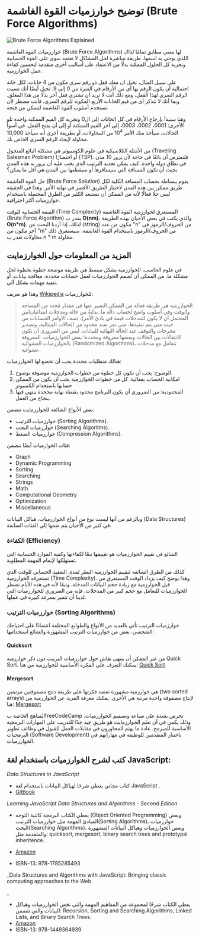 
# توضيح خوارزميات القوة الغاشمة (Brute Force Algorithms)

![Brute Force Algorithms Explained](https://cdn-media-2.freecodecamp.org/w1280/5f9c9e20740569d1a4ca3b74.jpg)

خوارزميات القوة الغاشمة (Brute Force Algorithms) لها معنى مطابق تمامًا  لذاك اللذي يوحي به اسمها، طريقة مباشرة لحل المشاكل لا تعتمد سوى على القوة الحسابية وتجربة كل الحلول الممكنة بدلًا من الاعتماد على أساليب أخرى متقدمة  لتحسين كفاءة عمل الخوارزمية.


على سبيل المثال، تخيل ان معك قفل ذو رقم سري مكون من 4 خانات، لكل خانة احتمالية أن يكون الرقم بها أي من الأرقام في الفترة من 0 إلى 9.
تخيل أيضًا أنك نسيت الرقم السري لهذا القفل، ومع ذلك أنت لا تريد أن تشتري قفل آخر بدلًا من هذا المغلق.
وبما أنك لا تتذكر أي من قيم الخانات الأربع المكونة للرقم السري، فأنت مضطر لأن تستخدم أسلوب القوة الغاشمة لتتمكن من فتحه.


وهنا ستبدأ بإرجاع الأرقام في كل الخانات إلى ال0 وتجربة كل القيم الممكنة واحدة تلو الأخرى: 0001، 0002، 0003، إلى آخر القيم الممكنة أو إلى أن يفتح القفل. 
في أسوأ الحالات، سيأخذ منك الأمر 10<sup>4</sup> من المحاولات، أو بطريقة أخرى أنه سيأخذ 10,000 محاولة لإيجاد الرقم السري الخاص بك.

من الأمثلة الكلاسيكية في علوم الكومبيوتر هي مشكلة البائع المتجول (Traveling Salesman Problem) أو اختصارًا (TSP).
فلنفترض أن بائعًا في حاجة لأن يزور 10 مدن في نطاق دولة واحدة. كيف يمكن تحديد الترتيب الذي يجب عليه أن يزور به هذه المدن بحيث أن تكون المسافة التي سيسافرها أو سيقطعها بين المدن هي أقل ما يمكن؟ 


حل القوة الغاشمة (Brute Force Solution) يقوم ببساطة بحساب المسافة الكلية لكل طريق ممكن بين هذه المدن لاختيار الطريق الأقصر في نهاية الأمر. وهذا في الحقيقة ليس حلًا فعالًا لأنه من الممكن أن نستبعد الكثير من الطرق المحتملة باستخدام خوارزميات أكثر احترافية.


القيمة الحسابية للوقت (Time Complexity) المستغرق لخوارزمية القوة الغاشمة (Brute Force Algorithm) يقدر ب ****O(nm)****، والذي يكتب في بعض الأحيان بهذه الطريقة **O(n*m)**. لذلك، إذا أردنا البحث عن (string) مكون من عدد "n" من الحروف/الرموز في آخر مكون من "m" من الحروف/الرموز باستخدام القوة الغاشمة، سيستغرق ذلك محاولات تقدر ب n * m محاولة.


## المزيد من المعلومات حول الخوارزمايت
في علوم الحاسب، الخوارزمية بشكل مبسط هي طريقة موضحة خطوة بخطوة لحل مشكلة ما. من الممكن أن تُصمم الخوارزميات لعمل حسابات محددة، معالجة بيانات، أو تنفيذ مهمات بشكل آلي.

وهذا هو تعريف [Wikipedia](https://en.wikipedia.org/wiki/Algorithm) للخوارزميات:


> الخوارزمية هي طريقة فعالة من الممكن التعبير عنها في مقدار مُحدد من المساحة والوقت وفي أسلوب واضح لحساب دالة ما. بدايةً من حالة ومدخلات ابتدائيان(من المحتمل أن لا يكون للمدخلات قيمة في بادئ الأمر)، تصف الأوامر الحسابات من حيث متى يتم تنفيذها، متى تمر بعدد محدود من الحالات المتتالية، وتصدير مخرجات والتوقف عند الحالة النهائية للبيانات. ليس من الضروري أن تكون الانتقالات بين الحالات وبعضها معروفة ومحددة؛ بعض الخوارزميات، المعروفة بالخوارزميات العشوائية (Randomized Algorithms)، تتعامل مع مدخلات عشوائية.

هنالك متطلبات محددة يجب أن تخضع لها الخوارزميات:


1. الوضوح: يجب أن تكون كل خطوة من خطوات الخوارزمية موصوفة بوضوح.
2.  امكانية الحساب بفعالية: كل من خطوات الخوارزمية يجب أن يكون من الممكن حسابها باستخدام الكمبيوتر
3.  المحدودية: من الضروري أن يكون البرنامج محدود بنقطة نهاية مححدة ينتهي فيها بنجاح من العمل.

بعض الأنواع الشائعة للخوارزمايت تتضمن:

-   خوارزميات الترتيب (Sorting Algorithms).
-   خوارزميات البحث (Searching Algoritms).
-   خوارزميات الضغط (Compression Algorithms).

فئات الخوازميات أيضًا تتضمن: 

-   Graph
-   Dynamic Programming
-   Sorting
-   Searching
-   Strings
-   Math
-   Computational Geometry
-   Optimization
-   Miscellaneous

وبالرغم من أنها ليست نوع من أنواع الخوارزميات، هياكل البيانات (Data Structures) في كثير من الأحيان يتم ضمها إلي الفئات السابقة.

### **الكفاءة (Efficiency)**
الشائع في تقييم الخوارزميات هو تقييمها تبعًا لكفاءتها وكمية الموارد الحسابية التي تستهلكها لإتمام المهمة المطلوبة.

كذلك من الطرق الشائعة لتقييم الخوارزمية النظر لمدى التعقيد الحسابي للوقت الذي تستغرقه الخوارزمية (Time Complexity). وهذا يوضح كيف يزداد الوقت المستغرق من قبل الخوارزمية مع زيادة حجم البيانات المدخلة. وتبعًا لأنه في هذه الأيام تضطر الخوارزميات للتعامل مع حجم كبير من المدخلات، فإنه من الضروري للخوارزميات التي لدينا أن تتميز بسرعة كبيرة في عملها.
### **خوارزميات الترتيب (Sorting Algorithms)**
خوارزميات الترتيب تأتي بالعديد من الأنواع والطوابع المختلفة اعتمادًا على احتياجك الشخصي. 
بعض من خوارزميات الترتيب المشهورة والشائع استخدامها:
#### **Quicksort**
من غير الممكن أن ينتهي نقاش حول خوارزميات الترتيب دون ذكر خوارزمية Quick Sort. يمكنك التعرف على الفكرة الأساسية للخوارزمية من هنا: [Quick Sort](http://me.dt.in.th/page/Quicksort/)


#### **Mergesort**
هي خوارزمية مشهورة تعتمد فكرتها على طريقة دمج مصفوفتين مرتبتين (two sorted arrays) لإنتاج مصفوفة واحدة مرتبة هي الأخرى. يمكنك معرفة المزيد عن الخوارزمية من هنا:  [Mergesort](https://www.geeksforgeeks.org/merge-sort/)

المناهج الخاصة بfreeCodeCamp تحرص بشدة على صناعة وتصميم الخوارزميات. وذلك يكمن في أن تعلم الخوارزمايت هو طريق جيد جدًا للتدريب على المهارات البرمجية الأساسية للمبرمج. عادة ما يهتم المحاورون في مقابلات العمل للقبول في وظائف تطوير البرمجيات (Software Development) باختبار المتقدمين للوظيفة في مهاراتهم في الخوارزميات.


## كتب لشرح الخوارزميات باستخدام لغة JavaScript:

_Data Structures in JavaScript_

-   كتاب مجاني يغطي شرحًا لهياكل البيانات باستخدام لغة JavaScript . 
-   [GitBook](https://www.gitbook.com/book/pmary/data-structure-in-javascript/details)

_Learning JavaScript Data Structures and Algorithms - Second Edition_

- يغطي الكتاب البرمجة كائنية التوجه (Object Oriented Programming) وبعض  المبادئ المهمة مثل خوارزميات الترتيب(Sorting Algorithms)، خوارزميات البحث(Searching Algorithms)، وبعض الخوارزميات وهياكل البيانات المشهورة والمتقدمة مثل: quicksort, mergesort, binary search trees and prototypal inheritence.

-   [Amazon](https://www.amazon.com/Learning-JavaScript-Data-Structures-Algorithms/dp/1785285491)
-   ISBN-13: 978-1785285493

_Data Structures and Algorithms with JavaScript: Bringing classic computing approaches to the Web

_
- يغطي الكتاب شرحًا لمجموعة من المفاهيم المهمة والتي تخص الخوارزميات وهياكل البيانات والتي تتضمن: Recursion, Sorting and Searching Algorithms, Linked Lists, and Binary Search Trees.
-   [Amazon](https://www.amazon.com/Data-Structures-Algorithms-JavaScript-approaches/dp/1449364934)
-   ISBN-13: 978-1449364939